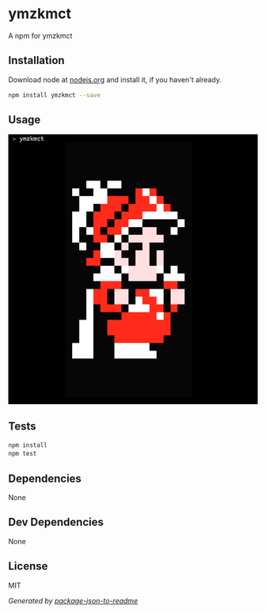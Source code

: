 # ymzkmct 

A npm for ymzkmct

## Installation

Download node at [nodejs.org](http://nodejs.org) and install it, if you haven't already.

```sh
npm install ymzkmct --save
```

## Usage
![screenshot](img/screenshot.png)

## Tests

```sh
npm install
npm test
```

## Dependencies

None

## Dev Dependencies


None

## License

MIT

_Generated by [package-json-to-readme](https://github.com/zeke/package-json-to-readme)_
